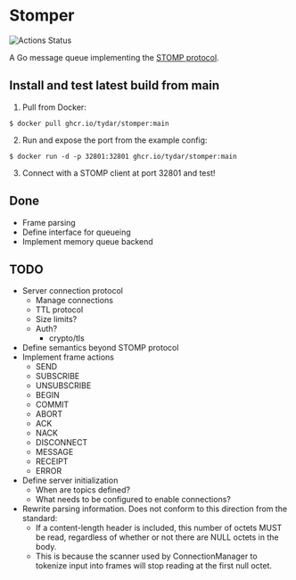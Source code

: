 # Stomper

![Actions Status](https://github.com/tydar/stomper/actions/workflows/go.yml/badge.svg)

A Go message queue implementing the [STOMP protocol](https://stomp.github.io/stomp-specification-1.2.html).

## Install and test latest build from main

1. Pull from Docker:

```shell
$ docker pull ghcr.io/tydar/stomper:main
```

2. Run and expose the port from the example config:

```shell
$ docker run -d -p 32801:32801 ghcr.io/tydar/stomper:main
```

3. Connect with a STOMP client at port 32801 and test!

## Done

* Frame parsing
* Define interface for queueing
* Implement memory queue backend

## TODO

* Server connection protocol
    * Manage connections
    * TTL protocol
    * Size limits?
    * Auth?
        * crypto/tls
* Define semantics beyond STOMP protocol
* Implement frame actions
    * SEND
    * SUBSCRIBE
    * UNSUBSCRIBE
    * BEGIN
    * COMMIT
    * ABORT
    * ACK
    * NACK
    * DISCONNECT
    * MESSAGE
    * RECEIPT
    * ERROR
* Define server initialization
    * When are topics defined?
    * What needs to be configured to enable connections?
* Rewrite parsing information. Does not conform to this direction from the standard:
    * If a content-length header is included, this number of octets MUST be read, regardless of whether or not there are NULL octets in the body.
    * This is because the scanner used by ConnectionManager to tokenize input into frames will stop reading at the first null octet.
